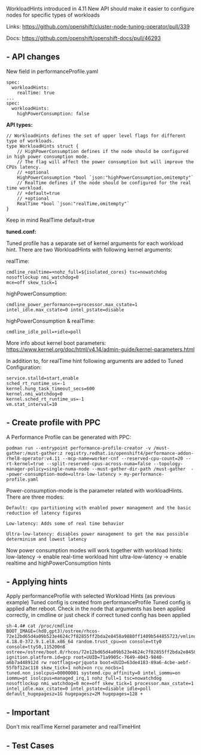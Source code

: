 WorkloadHints introduced in 4.11
New API should make it easier to configure nodes for specific types of workloads 

Links: https://github.com/openshift/cluster-node-tuning-operator/pull/339

Docs: https://github.com/openshift/openshift-docs/pull/46293


## - API changes

New field in performanceProfile.yaml

```
spec:
  workloadHints:
    realTime: true
...
spec:
  workloadHints:
    highPowerConsumption: false
```


**API types:**

```
// WorkloadHints defines the set of upper level flags for different type of workloads.
type WorkloadHints struct {
	// HighPowerConsumption defines if the node should be configured in high power consumption mode.
	// The flag will affect the power consumption but will improve the CPUs latency.
	// +optional
	HighPowerConsumption *bool `json:"highPowerConsumption,omitempty"`
	// RealTime defines if the node should be configured for the real time workload.
	// +default=true
	// +optional
	RealTime *bool `json:"realTime,omitempty"`
}
```

Keep in mind RealTime default=true


**tuned.conf:**

Tuned profile has a separate set of kernel arguments for each workload hint.
There are two WorkloadHints with following kernel arguments:

realTime:
```
cmdline_realtime=+nohz_full=${isolated_cores} tsc=nowatchdog nosoftlockup nmi_watchdog=0 
mce=off skew_tick=1
```
    
highPowerConsumption:
```
cmdline_power_performance=+processor.max_cstate=1 intel_idle.max_cstate=0 intel_pstate=disable
```


highPowerConsumption & realTime:
```
cmdline_idle_poll=+idle=poll
```

More info about kernel boot parameters: https://www.kernel.org/doc/html/v4.14/admin-guide/kernel-parameters.html

In addition to, for realTime hint following arguments are added to Tuned Configuration:
```
service.stalld=start,enable
sched_rt_runtime_us=-1
kernel.hung_task_timeout_secs=600
kernel.nmi_watchdog=0
kernel.sched_rt_runtime_us=-1
vm.stat_interval=10
```


## - Create profile with PPC
A Performance Profile can be generated with PPC: 

```
podman run --entrypoint performance-profile-creator -v /must-gather:/must-gather:z registry.redhat.io/openshift4/performance-addon-rhel8-operator:v4.11 --mcp-name=worker-cnf --reserved-cpu-count=20 --rt-kernel=true --split-reserved-cpus-across-numa=false --topology-manager-policy=single-numa-node --must-gather-dir-path /must-gather  --power-consumption-mode=ultra-low-latency > my-performance-profile.yaml 
```

Power-consumption-mode is the parameter related with workloadHints. There are three modes:

```
Default: cpu partitioning with enabled power management and the basic reduction of latency figures

Low-latency: Adds some of real time behavior

Ultra-low-latency: disables power management to get the max possible determinism and lowest latency
```



Now power consumption modes will work together with workload hints:
low-latency -> enable real-time workload hint
ultra-low-latency -> enable realtime and highPowerConsumption hints

## - Applying hints

Apply performanceProfile with selected Workload Hints (as previous example)
Tuned config is created from performanceProfile
Tuned config is applied after reboot.
Check in the node that arguments has been applied correctly, in cmdline or just check if correct tuned config has been applied

```
sh-4.4# cat /proc/cmdline
BOOT_IMAGE=(hd0,gpt3)/ostree/rhcos-72e12bd65d4a09b523e4624c7f82855ff2bda2e8458a9880ff1409b544855723/vmlinuz-4.18.0-372.9.1.el8.x86_64 random.trust_cpu=on console=tty0 console=ttyS0,115200n8 ostree=/ostree/boot.0/rhcos/72e12bd65d4a09b523e4624c7f82855ff2bda2e8458a9880ff1409b544855723/0 ignition.platform.id=gcp root=UUID=71a9905c-7649-4043-9840-a6b7a448912d rw rootflags=prjquota boot=UUID=63de4183-89a6-4cbe-aebf-55fbf12ac118 skew_tick=1 nohz=on rcu_nocbs=1 tuned.non_isolcpus=00000001 systemd.cpu_affinity=0 intel_iommu=on iommu=pt isolcpus=managed_irq,1 nohz_full=1 tsc=nowatchdog nosoftlockup nmi_watchdog=0 mce=off skew_tick=1 processor.max_cstate=1 intel_idle.max_cstate=0 intel_pstate=disable idle=poll default_hugepagesz=1G hugepagesz=2M hugepages=128 +

```


## - Important

Don't mix realTime Kernel parameter and realTimeHint

## - Test Cases

